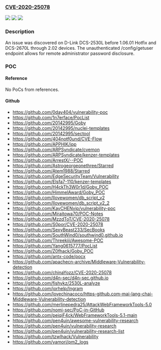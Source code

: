 ### [CVE-2020-25078](https://cve.mitre.org/cgi-bin/cvename.cgi?name=CVE-2020-25078)
![](https://img.shields.io/static/v1?label=Product&message=n%2Fa&color=blue)
![](https://img.shields.io/static/v1?label=Version&message=n%2Fa&color=blue)
![](https://img.shields.io/static/v1?label=Vulnerability&message=n%2Fa&color=brighgreen)

### Description

An issue was discovered on D-Link DCS-2530L before 1.06.01 Hotfix and DCS-2670L through 2.02 devices. The unauthenticated /config/getuser endpoint allows for remote administrator password disclosure.

### POC

#### Reference
No PoCs from references.

#### Github
- https://github.com/0day404/vulnerability-poc
- https://github.com/1n7erface/PocList
- https://github.com/20142995/Goby
- https://github.com/20142995/nuclei-templates
- https://github.com/20142995/sectool
- https://github.com/404notf0und/CVE-Flow
- https://github.com/APPHIK/ipp
- https://github.com/ARPSyndicate/cvemon
- https://github.com/ARPSyndicate/kenzer-templates
- https://github.com/ArrestX/--POC
- https://github.com/Astrogeorgeonethree/Starred
- https://github.com/Atem1988/Starred
- https://github.com/EdgeSecurityTeam/Vulnerability
- https://github.com/Elsfa7-110/kenzer-templates
- https://github.com/H4ckTh3W0r1d/Goby_POC
- https://github.com/HimmelAward/Goby_POC
- https://github.com/Ilovewomen/db_script_v2
- https://github.com/Ilovewomen/db_script_v2_2
- https://github.com/KayCHENvip/vulnerability-poc
- https://github.com/Miraitowa70/POC-Notes
- https://github.com/MzzdToT/CVE-2020-25078
- https://github.com/S0por/CVE-2020-25078
- https://github.com/SexyBeast233/SecBooks
- https://github.com/SouthWind0/southwind0.github.io
- https://github.com/Threekiii/Awesome-POC
- https://github.com/Yang0615777/PocList
- https://github.com/Z0fhack/Goby_POC
- https://github.com/antx-code/pocx
- https://github.com/apachecn-archive/Middleware-Vulnerability-detection
- https://github.com/chinaYozz/CVE-2020-25078
- https://github.com/d4n-sec/d4n-sec.github.io
- https://github.com/fishykz/2530L-analyze
- https://github.com/jorhelp/Ingram
- https://github.com/lovechinacoco/https-github.com-mai-lang-chai-Middleware-Vulnerability-detection
- https://github.com/merlinepedra25/AttackWebFrameworkTools-5.0
- https://github.com/nomi-sec/PoC-in-GitHub
- https://github.com/peiqiF4ck/WebFrameworkTools-5.1-main
- https://github.com/pen4uin/awesome-vulnerability-research
- https://github.com/pen4uin/vulnerability-research
- https://github.com/pen4uin/vulnerability-research-list
- https://github.com/tzwlhack/Vulnerability
- https://github.com/yamori/pm2_logs

